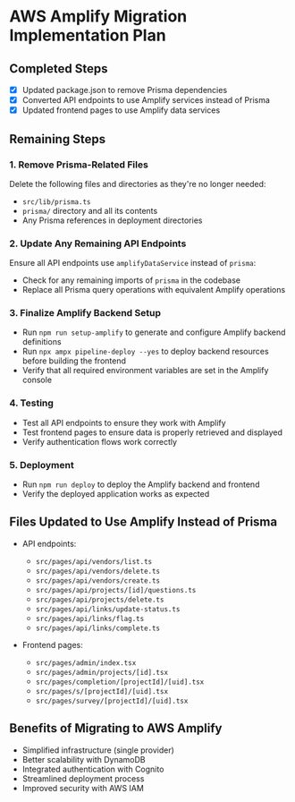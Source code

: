 # AWS Amplify Migration Implementation Plan

## Completed Steps
- [x] Updated package.json to remove Prisma dependencies
- [x] Converted API endpoints to use Amplify services instead of Prisma
- [x] Updated frontend pages to use Amplify data services

## Remaining Steps

### 1. Remove Prisma-Related Files
Delete the following files and directories as they're no longer needed:
- `src/lib/prisma.ts`
- `prisma/` directory and all its contents
- Any Prisma references in deployment directories

### 2. Update Any Remaining API Endpoints
Ensure all API endpoints use `amplifyDataService` instead of `prisma`:
- Check for any remaining imports of `prisma` in the codebase
- Replace all Prisma query operations with equivalent Amplify operations

### 3. Finalize Amplify Backend Setup
- Run `npm run setup-amplify` to generate and configure Amplify backend definitions
- Run `npx ampx pipeline-deploy --yes` to deploy backend resources before building the frontend
- Verify that all required environment variables are set in the Amplify console

### 4. Testing
- Test all API endpoints to ensure they work with Amplify
- Test frontend pages to ensure data is properly retrieved and displayed
- Verify authentication flows work correctly

### 5. Deployment
- Run `npm run deploy` to deploy the Amplify backend and frontend
- Verify the deployed application works as expected

## Files Updated to Use Amplify Instead of Prisma
- API endpoints:
  - `src/pages/api/vendors/list.ts`
  - `src/pages/api/vendors/delete.ts`
  - `src/pages/api/vendors/create.ts`
  - `src/pages/api/projects/[id]/questions.ts`
  - `src/pages/api/projects/delete.ts`
  - `src/pages/api/links/update-status.ts`
  - `src/pages/api/links/flag.ts`
  - `src/pages/api/links/complete.ts`
  
- Frontend pages:
  - `src/pages/admin/index.tsx`
  - `src/pages/admin/projects/[id].tsx`
  - `src/pages/completion/[projectId]/[uid].tsx`
  - `src/pages/s/[projectId]/[uid].tsx`
  - `src/pages/survey/[projectId]/[uid].tsx`

## Benefits of Migrating to AWS Amplify
- Simplified infrastructure (single provider)
- Better scalability with DynamoDB
- Integrated authentication with Cognito
- Streamlined deployment process
- Improved security with AWS IAM
